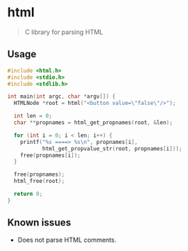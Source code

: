 # html
> C library for parsing HTML

## Usage

``` C
#include <html.h>
#include <stdio.h>
#include <stdlib.h>

int main(int argc, char *argv[]) {
  HTMLNode *root = html("<button value=\"false\"/>");

  int len = 0;
  char **propnames = html_get_propnames(root, &len);

  for (int i = 0; i < len; i++) {
    printf("%s ====> %s\n", propnames[i],
           html_get_propvalue_str(root, propnames[i]));
    free(propnames[i]);
  }

  free(propnames);
  html_free(root);

  return 0;
}
```

## Known issues
* Does not parse HTML comments.
